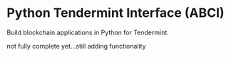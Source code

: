 
# Python Tendermint Interface (ABCI)

Build blockchain applications in Python for Tendermint.

not fully complete yet...still adding functionality
